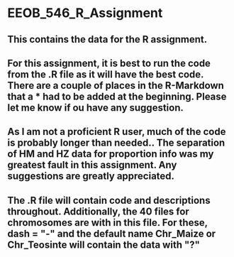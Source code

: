 # EEOB_546_R_Assignment

## This contains the data for the R assignment.

## For this assignment, it is best to run the code from the .R file as it will have the best code. There are a couple of places in the R-Markdown that a * had to be added at the beginning. Please let me know if ou have any suggestion.
## As I am not a proficient R user, much of the code is probably longer than needed.. The separation of HM and HZ data for proportion info was my greatest fault in this assignment. Any suggestions are greatly appreciated.

## The .R file will contain code and descriptions throughout. Additionally, the 40 files for chromosomes are with in this file. For these, dash = "-" and the default name Chr_Maize or Chr_Teosinte will contain the data with "?" 
